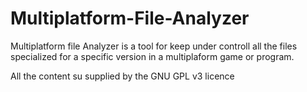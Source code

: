 Multiplatform-File-Analyzer
===========================

Multiplatform file Analyzer is a tool for keep under controll all the files specialized for a specific version in a multiplaform game or program.

All the content su supplied by the GNU GPL v3 licence
